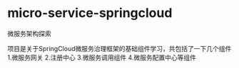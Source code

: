 # micro-service-springcloud
微服务架构探索

项目是关于SpringCloud微服务治理框架的基础组件学习，共包括了一下几个组件
1.微服务网关
2.注册中心
3.微服务调用组件
4.微服务配置中心等组件


~~~~后续会更新Dubble阿里系的微服务治理框架的相关学习内容
